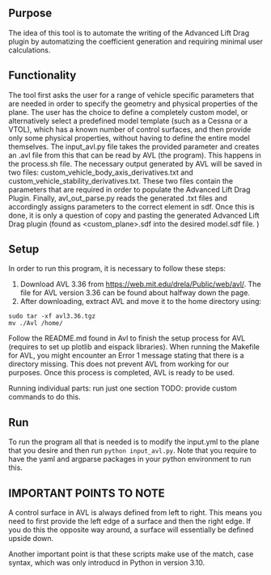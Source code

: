 ## Purpose

The idea of this tool is to automate the writing of the Advanced Lift Drag plugin by automatizing the coefficient generation and requiring minimal user calculations.

## Functionality

The tool first asks the user for a range of vehicle specific parameters that are needed in order to specify the geometry and physical properties of the plane. The user has the choice to define a completely custom model, or alternatively select a predefined model template (such as a Cessna or a VTOL), which has a known number of control surfaces, and then provide only some physical properties, without having to define the entire model themselves. The input_avl.py file takes the provided parameter and creates an .avl file from this that can be read by AVL (the program). This happens in the process.sh file. The necessary output generated by AVL will be saved in two files: custom_vehicle_body_axis_derivatives.txt and custom_vehicle_stability_derivatives.txt. These two files contain the parameters that are required in order to populate the Advanced Lift Drag Plugin. Finally, avl_out_parse.py reads the generated .txt files and accordingly assigns parameters to the correct element in sdf. Once this is done, it is only a question of copy and pasting the generated Advanced Lift Drag plugin (found as <custom_plane>.sdf into the desired model.sdf file. )

## Setup

In order to run this program, it is necessary to follow these steps:

1. Download AVL 3.36 from <https://web.mit.edu/drela/Public/web/avl/>. The file for AVL version 3.36 can be found about halfway down the page.
2. After downloading, extract AVL and move it to the home directory using:

```shell
sudo tar -xf avl3.36.tgz
mv ./Avl /home/
```

Follow the README.md found in Avl to finish the setup process for AVL (requires to set up plotlib and eispack libraries). When running the Makefile for AVL, you might encounter an Error 1 message stating that there is a directory missing. This does not prevent AVL from working for our purposes. Once this process is completed, AVL is ready to be used.


Running individual parts: run just one section TODO: provide custom commands to do this.

## Run

To run the program all that is needed is to modify the input.yml to the plane that you desire and then run `python input_avl.py`. Note that you require to have the yaml and argparse packages in your python environment to run this.


## IMPORTANT POINTS TO NOTE
A control surface in AVL is always defined from left to right. This means you need to first provide the left edge of a surface and then the right edge. If you do this the opposite way around, a surface will essentially be defined upside down.

Another important point is that these scripts make use of the match, case syntax, which was only introducd in Python in version 3.10.

